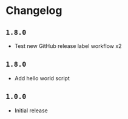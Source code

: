# Changelog

## `1.8.0`

- Test new GitHub release label workflow x2

## `1.8.0`

- Add hello world script

## `1.0.0`

- Initial release

